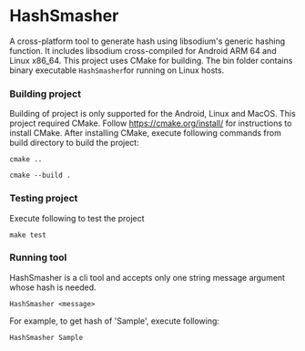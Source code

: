 # HashSmasher
A cross-platform tool to generate hash using libsodium's generic hashing function. It includes libsodium cross-compiled for Android ARM 64 and Linux x86_64. This project uses CMake for building. The bin folder contains binary executable `HashSmasher`for running on Linux hosts.

### Building project
Building of project is only supported for the Android, Linux and MacOS. This project required CMake. Follow https://cmake.org/install/ for instructions to install CMake.
After installing CMake, execute following commands from build directory to build the project:

`cmake ..`

`cmake --build .`

### Testing project
Execute following to test the project

`make test`

### Running tool
HashSmasher is a cli tool and accepts only one string message argument whose hash is needed.

`HashSmasher <message>`

For example, to get hash of 'Sample', execute following:

`HashSmasher Sample`
